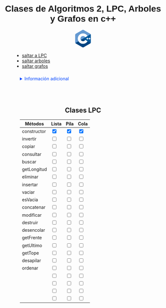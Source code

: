 <h1 align="center" style="font-family:sans-serif">Clases de Algoritmos 2, LPC, Arboles y Grafos en c++</h1>
<div align="center">
  <img src="ico.png" alt="Logo" width="50"><br>
  <div align="left" style="padding-left: 33px">
    <ul>
      <li><a href="#LPC" >saltar a LPC</a><br></li>
      <li><a href="#LPC" >saltar arboles</a><br></li>
      <li><a href="#LPC" >saltar grafos</a><br></li>
    </ul>
  </div>
</div>

###

<details align="left" style="padding-left: 50px">
  <summary style="color: #04F">Información adicional</summary>
  <p>Estas librerias fueron hechas para usarse en el curso de algoritmos 2,<br> por supuesto
     estan full de bugs, <strong>no usar</strong> bajo ningun concepto en algún proyecto.</p>
</details>

<h2 align="center" id="LPC" style="padding-top: 50px">Clases LPC</h2>

<div style="padding-left: 50px">
  <table>
    <thead>
      <tr>
        <th>Métodos</th>
        <th>Lista</th>
        <th>Pila</th>
        <th>Cola</th>
      </tr>
    </thead>
    <tbody>
      <tr>
        <td>constructor</td>
        <td><input type="checkbox" checked></input></td>
        <td><input type="checkbox" checked></input></td>
        <td><input type="checkbox" checked></input></td>
      </tr>
      <tr>
        <td>invertir</td>
        <td><input type="checkbox" ></input></td>
        <td><input type="checkbox" ></input></td>
        <td><input type="checkbox" ></input></td>
      </tr>
      <tr>
        <td>copiar</td>
        <td><input type="checkbox" ></input></td>
        <td><input type="checkbox" ></input></td>
        <td><input type="checkbox" ></input></td>
      </tr>
      <tr>
        <td>consultar</td>
        <td><input type="checkbox" ></input></td>
        <td><input type="checkbox" ></input></td>
        <td><input type="checkbox" ></input></td>
      </tr>
      <tr>
        <td>buscar</td>
        <td><input type="checkbox" ></input></td>
        <td><input type="checkbox" ></input></td>
        <td><input type="checkbox" ></input></td>
      </tr>
      <tr>
        <td>getLongitud</td>
        <td><input type="checkbox" ></input></td>
        <td><input type="checkbox" ></input></td>
        <td><input type="checkbox" ></input></td>
      </tr>
      <tr>
        <td>eliminar</td>
        <td><input type="checkbox" ></input></td>
        <td><input type="checkbox" ></input></td>
        <td><input type="checkbox" ></input></td>
      </tr>
      <tr>
        <td>insertar</td>
        <td><input type="checkbox" ></input></td>
        <td><input type="checkbox" ></input></td>
        <td><input type="checkbox" ></input></td>
      </tr>
      <tr>
        <td>vaciar</td>
        <td><input type="checkbox" ></input></td>
        <td><input type="checkbox" ></input></td>
        <td><input type="checkbox" ></input></td>
      </tr>
      <tr>
        <td>esVacia</td>
        <td><input type="checkbox" ></input></td>
        <td><input type="checkbox" ></input></td>
        <td><input type="checkbox" ></input></td>
      </tr>
      <tr>
        <td>concatenar</td>
        <td><input type="checkbox" ></input></td>
        <td><input type="checkbox" ></input></td>
        <td><input type="checkbox" ></input></td>
      </tr>
      <tr>
        <td>modificar</td>
        <td><input type="checkbox" ></input></td>
        <td><input type="checkbox" ></input></td>
        <td><input type="checkbox" ></input></td>
      </tr>
      <tr>
        <td>destruir</td>
        <td><input type="checkbox" ></input></td>
        <td><input type="checkbox" ></input></td>
        <td><input type="checkbox" ></input></td>
      </tr>
      <tr>
        <td>desencolar</td>
        <td><input type="checkbox" ></input></td>
        <td><input type="checkbox" ></input></td>
        <td><input type="checkbox" ></input></td>
      </tr>
      <tr>
        <td>getFrente</td>
        <td><input type="checkbox" ></input></td>
        <td><input type="checkbox" ></input></td>
        <td><input type="checkbox" ></input></td>
      </tr>
      <tr>
        <td>getUltimo</td>
        <td><input type="checkbox" ></input></td>
        <td><input type="checkbox" ></input></td>
        <td><input type="checkbox" ></input></td>
      </tr>
      <tr>
        <td>getTope</td>
        <td><input type="checkbox" ></input></td>
        <td><input type="checkbox" ></input></td>
        <td><input type="checkbox" ></input></td>
      </tr>
      <tr>
        <td>desapilar</td>
        <td><input type="checkbox" ></input></td>
        <td><input type="checkbox" ></input></td>
        <td><input type="checkbox" ></input></td>
      </tr>
      <tr>
        <td>ordenar</td>
        <td><input type="checkbox" ></input></td>
        <td><input type="checkbox" ></input></td>
        <td><input type="checkbox" ></input></td>
      </tr>
      <tr>
        <td></td>
        <td><input type="checkbox" ></input></td>
        <td><input type="checkbox" ></input></td>
        <td><input type="checkbox" ></input></td>
      </tr>
      <tr>
        <td></td>
        <td><input type="checkbox" ></input></td>
        <td><input type="checkbox" ></input></td>
        <td><input type="checkbox" ></input></td>
      </tr>
      <tr>
        <td></td>
        <td><input type="checkbox" ></input></td>
        <td><input type="checkbox" ></input></td>
        <td><input type="checkbox" ></input></td>
      </tr>
      <tr>
        <td></td>
        <td><input type="checkbox" ></input></td>
        <td><input type="checkbox" ></input></td>
        <td><input type="checkbox" ></input></td>
      </tr>
    </tbody>
  </table>
</div>
  
